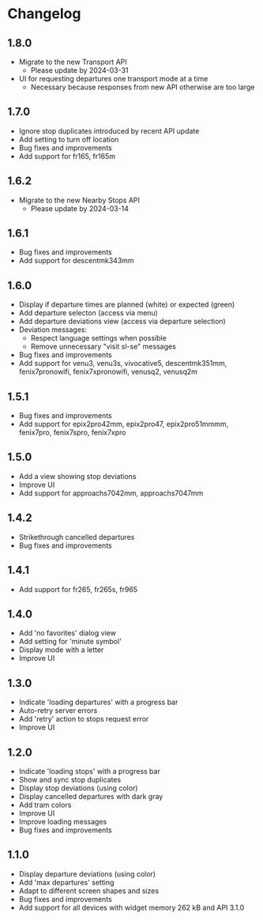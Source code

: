 # Changelog

## 1.8.0

- Migrate to the new Transport API
  - Please update by 2024-03-31
- UI for requesting departures one transport mode at a time
  - Necessary because responses from new API otherwise are too large

## 1.7.0

- Ignore stop duplicates introduced by recent API update
- Add setting to turn off location
- Bug fixes and improvements
- Add support for fr165, fr165m

## 1.6.2

- Migrate to the new Nearby Stops API
  - Please update by 2024-03-14

## 1.6.1

- Bug fixes and improvements
- Add support for descentmk343mm

## 1.6.0

- Display if departure times are planned (white) or expected (green)
- Add departure selecton (access via menu)
- Add departure deviations view (access via departure selection)
- Deviation messages:
  - Respect language settings when possible
  - Remove unnecessary "visit sl-se" messages
- Bug fixes and improvements
- Add support for venu3, venu3s, vivocative5, descentmk351mm, fenix7pronowifi, fenix7xpronowifi, venusq2, venusq2m

## 1.5.1

- Bug fixes and improvements
- Add support for epix2pro42mm, epix2pro47, epix2pro51mmmm, fenix7pro, fenix7spro, fenix7xpro

## 1.5.0

- Add a view showing stop deviations
- Improve UI
- Add support for approachs7042mm, approachs7047mm

## 1.4.2

- Strikethrough cancelled departures
- Bug fixes and improvements

## 1.4.1

- Add support for fr265, fr265s, fr965

## 1.4.0

- Add 'no favorites' dialog view
- Add setting for 'minute symbol'
- Display mode with a letter
- Improve UI

## 1.3.0

- Indicate 'loading departures' with a progress bar
- Auto-retry server errors
- Add 'retry' action to stops request error
- Improve UI

## 1.2.0

- Indicate 'loading stops' with a progress bar
- Show and sync stop duplicates
- Display stop deviations (using color)
- Display cancelled departures with dark gray
- Add tram colors
- Improve UI
- Improve loading messages
- Bug fixes and improvements

## 1.1.0

- Display departure deviations (using color)
- Add 'max departures' setting
- Adapt to different screen shapes and sizes
- Bug fixes and improvements
- Add support for all devices with widget memory 262 kB and API 3.1.0
